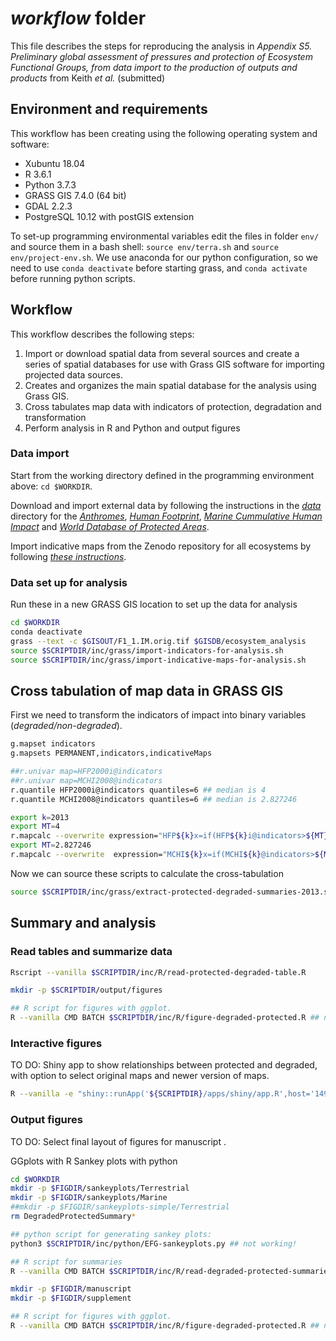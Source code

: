 # *workflow* folder

This file describes the steps for reproducing the analysis in *Appendix S5. Preliminary global assessment of pressures and protection of Ecosystem Functional Groups, from data import to the production of outputs and products* from Keith *et al.* (submitted)

## Environment and requirements
This workflow has been creating using the following operating system and software:

* Xubuntu 18.04
* R 3.6.1
* Python 3.7.3
* GRASS GIS 7.4.0 (64 bit)
* GDAL 2.2.3
* PostgreSQL 10.12 with postGIS extension

To set-up programming environmental variables edit the files in folder `env/` and source them in a bash shell:
`source env/terra.sh` and `source env/project-env.sh`. We use anaconda for our python configuration, so we need to use `conda deactivate` before starting grass, and `conda activate` before running python scripts.

## Workflow

This workflow describes the following steps:

1. Import or download spatial data from several sources and create a series of spatial databases for use with Grass GIS software for importing projected data sources.
2. Creates and organizes the main spatial database for the analysis using Grass GIS.
3. Cross tabulates map data with indicators of protection, degradation and transformation
4. Perform analysis in R and Python and output figures

### Data import

Start from the working directory defined in the programming environment above: `cd $WORKDIR`.

Download and import external data by following the instructions in the *[data](../data)* directory for the *[Anthromes](../data/Anthromes.md)*, *[Human Footprint](../data/HumanFootPrint.md)*, *[Marine Cummulative Human Impact](../data/MarineCummulativeHumanImpact.md)* and *[World Database of Protected Areas](../data/WDPA.md)*.

Import indicative maps from the Zenodo repository for all ecosystems by following  *[these instructions](../data/Ecosystems-indicative-distribution.md)*.

### Data set up for analysis

Run these in a new GRASS GIS location to set up the data for analysis

```sh
cd $WORKDIR
conda deactivate
grass --text -c $GISOUT/F1_1.IM.orig.tif $GISDB/ecosystem_analysis
source $SCRIPTDIR/inc/grass/import-indicators-for-analysis.sh
source $SCRIPTDIR/inc/grass/import-indicative-maps-for-analysis.sh

```


## Cross tabulation of map data in GRASS GIS

First we need to transform the indicators of impact into binary variables (*degraded/non-degraded*).

```sh
g.mapset indicators
g.mapsets PERMANENT,indicators,indicativeMaps

##r.univar map=HFP2000i@indicators
##r.univar map=MCHI2008@indicators
r.quantile HFP2000i@indicators quantiles=6 ## median is 4
r.quantile MCHI2008@indicators quantiles=6 ## median is 2.827246

export k=2013
export MT=4
r.mapcalc --overwrite expression="HFP${k}x=if(HFP${k}i@indicators>${MT},1,0)"
export MT=2.827246
r.mapcalc --overwrite  expression="MCHI${k}x=if(MCHI${k}@indicators>${MT},1,0)"
```

Now we can source these scripts to calculate the cross-tabulation

```sh
source $SCRIPTDIR/inc/grass/extract-protected-degraded-summaries-2013.sh
```

## Summary and analysis

### Read tables and summarize data

```sh
Rscript --vanilla $SCRIPTDIR/inc/R/read-protected-degraded-table.R

mkdir -p $SCRIPTDIR/output/figures

## R script for figures with ggplot.
R --vanilla CMD BATCH $SCRIPTDIR/inc/R/figure-degraded-protected.R ## not working!

```

### Interactive figures

TO DO: Shiny app to show relationships between protected and degraded, with option to select original maps and newer version of maps.

```sh
R --vanilla -e "shiny::runApp('${SCRIPTDIR}/apps/shiny/app.R',host='149.171.173.203',port='4826')"

```

### Output figures

TO DO: Select final layout of figures for manuscript .

GGplots with R
  Sankey plots with python

```sh
cd $WORKDIR
mkdir -p $FIGDIR/sankeyplots/Terrestrial
mkdir -p $FIGDIR/sankeyplots/Marine
##mkdir -p $FIGDIR/sankeyplots-simple/Terrestrial
rm DegradedProtectedSummary*

## python script for generating sankey plots:
python3 $SCRIPTDIR/inc/python/EFG-sankeyplots.py ## not working!

## R script for summaries
R --vanilla CMD BATCH $SCRIPTDIR/inc/R/read-degraded-protected-summaries.R

mkdir -p $FIGDIR/manuscript
mkdir -p $FIGDIR/supplement

## R script for figures with ggplot.
R --vanilla CMD BATCH $SCRIPTDIR/inc/R/figure-degraded-protected.R ## not working!

```

